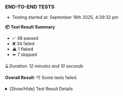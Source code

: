 ### END-TO-END TESTS

- Testing started at: September 16th 2025, 4:39:32 pm

**📦 Test Result Summary**

- ✅ 48 passed
- ❌ 34 failed
- ⚠️ 1 flaked
- ⏩ 7 skipped

⌛ _Duration: 12 minutes and 10 seconds_

**Overall Result**: 👎 Some tests failed.



<details>
    <summary>[Show/Hide] Test Result Details</summary>
    <div markdown="1">

| Test | Browser | Test Case | Tags | Result |
| :---: | :---: | :--- | :---: | :---: |
| 1 | chromium-meshery-provider | deploys a published design to a connected cluster |  | ❌ |
| 2 | chromium-local-provider | Verify Kanvas Snapshot using data-testid |  | ❌ |
| 3 | chromium-local-provider | Verify Performance Analysis Details |  | ❌ |
| 4 | chromium-local-provider | Verify Kanvas Details |  | ❌ |
| 5 | chromium-local-provider | Verify Meshery Docker Extension Details |  | ❌ |
| 6 | chromium-local-provider | Verify Meshery Design Embed Details |  | ❌ |
| 7 | chromium-local-provider | Verify Meshery Catalog Section Details |  | ❌ |
| 8 | chromium-local-provider | Verify Meshery Adapter for Istio Section |  | ❌ |
| 9 | chromium-local-provider | Test if Left Navigation Panel is displayed |  | ❌ |
| 10 | chromium-local-provider | Test if Notification button is displayed |  | ❌ |
| 11 | chromium-local-provider | Test if Profile button is displayed |  | ❌ |
| 12 | chromium-local-provider | Logout from current user session |  | ❌ |
| 13 | chromium-local-provider | Create a Model |  | ❌ |
| 14 | chromium-local-provider | Search a Model and Export it |  | ➖ |
| 15 | chromium-local-provider | Import a Model via File Import |  | ➖ |
| 16 | chromium-local-provider | Import a Model via Url Import |  | ➖ |
| 17 | chromium-local-provider | Import a Model via CSV Import |  | ➖ |
| 18 | chromium-local-provider | Common UI elements |  | ❌ |
| 19 | chromium-local-provider | Verify that UI components are displayed |  | ⚠️ |
| 20 | chromium-local-provider | Transition to disconnected state and then back to connected state |  | ❌ |
| 21 | chromium-local-provider | Transition to ignored state and then back to connected state |  | ➖ |
| 22 | chromium-local-provider | Transition to not found state and then back to connected state |  | ➖ |
| 23 | chromium-local-provider | Delete Kubernetes cluster connections |  | ➖ |
| 24 | chromium-local-provider | Add performance profile with load generator fortio |  | ❌ |
| 25 | chromium-local-provider | View detailed result of a performance profile (Graph Visualiser) with load generator fortio |  | ❌ |
| 26 | chromium-local-provider | Edit the configuration of a performance profile with load generator fortio and service mesh None |  | ❌ |
| 27 | chromium-local-provider | Compare test of a performance profile with load generator fortio |  | ❌ |
| 28 | chromium-local-provider | Delete a performance profile with load generator fortio |  | ❌ |
| 29 | chromium-local-provider | renders design page UI |  | ❌ |
| 30 | chromium-local-provider | Aggregation Charts are displayed |  | ❌ |
| 31 | chromium-local-provider | displays published design card correctly |  | ❌ |
| 32 | chromium-local-provider | Toggle &quot;Send Anonymous Usage Statistics&quot; |  | ❌ |
| 33 | chromium-local-provider | should edit design in Design Configurator |  | ❌ |
| 34 | chromium-local-provider | displays public design card correctly |  | ❌ |
| 35 | chromium-local-provider | Toggle &quot;Send Anonymous Performance Results&quot; |  | ❌ |
| 36 | chromium-local-provider | imports design via File |  | ❌ |
| 37 | chromium-local-provider | imports design via URL |  | ❌ |
| 38 | chromium-local-provider | deletes a published design from the list |  | ❌ |
| 39 | chromium-local-provider | deploys a published design to a connected cluster |  | ❌ |
| 40 | chromium-local-provider | All settings tabs |  | ❌ |
| 41 | chromium-local-provider | Action buttons on adapters tab |  | ❌ |
| 42 | chromium-local-provider | Grafana elements on metrics tab |  | ❌ |

</div>
</details>


<!-- To see the full report, please visit our CI/CD pipeline with reporter. -->